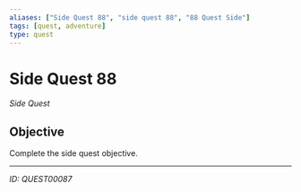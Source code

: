 ```yaml
---
aliases: ["Side Quest 88", "side quest 88", "88 Quest Side"]
tags: [quest, adventure]
type: quest
---
```


# Side Quest 88

*Side Quest*

## Objective
Complete the side quest objective.

---
*ID: QUEST00087*